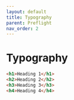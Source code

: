 ```yaml
---
layout: default
title: Typography
parent: Preflight
nav_order: 2
---
```


# Typography

~~~html
<h1>Heading 1</h1>
<h2>Heading 2</h2>
<h3>Heading 3</h3>
<h4>Heading 4</h4>
~~~
